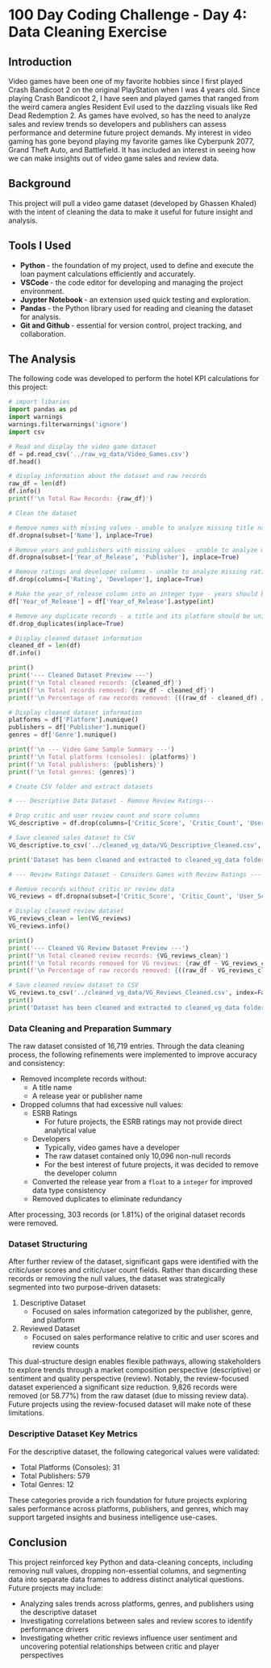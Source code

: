 # 100 Day Coding Challenge - Day 4: Data Cleaning Exercise

## Introduction

Video games have been one of my favorite hobbies since I first played Crash Bandicoot 2 on the original PlayStation when I was 4 years old. Since playing Crash Bandicoot 2, I have seen and played games that ranged from the weird camera angles Resident Evil used to the dazzling visuals like Red Dead Redemption 2. As games have evolved, so has the need to analyze sales and review trends so developers and publishers can assess performance and determine future project demands. My interest in video gaming has gone beyond playing my favorite games like Cyberpunk 2077, Grand Theft Auto, and Battlefield. It has included an interest in seeing how we can make insights out of video game sales and review data.

## Background

This project will pull a video game dataset (developed by Ghassen Khaled) with the intent of cleaning the data to make it useful for future insight and analysis.

## Tools I Used

* <b> Python </b> - the foundation of my project, used to define and execute the loan payment calculations efficiently and accurately.
* <b> VSCode </b> - the code editor for developing and managing the project environment.
* <b> Juypter Notebook </b> - an extension used quick testing and exploration.
* <b> Pandas </b> - the Python library used for reading and cleaning the dataset for analysis.
* <b> Git and Github </b> - essential for version control, project tracking, and collaboration.

## The Analysis

The following code was developed to perform the hotel KPI calculations for this project:

```Python
# import libaries
import pandas as pd
import warnings
warnings.filterwarnings('ignore')
import csv
```

```Python
# Read and display the video game dataset
df = pd.read_csv('../raw_vg_data/Video_Games.csv')
df.head()
```

```Python
# display information about the dataset and raw records
raw_df = len(df)
df.info()
print(f'\n Total Raw Records: {raw_df}')
```

```Python
# Clean the dataset

# Remove names with missing values - unable to analyze missing title names
df.dropna(subset=['Name'], inplace=True)

# Remove years and publishers with missing values - unable to analyze missing year or publisher
df.dropna(subset=['Year_of_Release', 'Publisher'], inplace=True)

# Remove ratings and developer columns - unable to analyze missing ratings and developer info
df.drop(columns=['Rating', 'Developer'], inplace=True)

# Make the year_of_release column into an integer type - years should be whole numbers
df['Year_of_Release'] = df['Year_of_Release'].astype(int)

# Remove any duplicate records - a title and its platform should be unique
df.drop_duplicates(inplace=True)

# Display cleaned dataset information
cleaned_df = len(df)
df.info()

print()
print('--- Cleaned Dataset Preview ---')
print(f'\n Total cleaned records: {cleaned_df}')
print(f'\n Total records removed: {raw_df - cleaned_df}')
print(f'\n Percentage of raw records removed: {((raw_df - cleaned_df) / raw_df) * 100:.2f}%')
```

```Python
# Display cleaned dataset information
platforms = df['Platform'].nunique()
publishers = df['Publisher'].nunique()
genres = df['Genre'].nunique()

print(f'\n --- Video Game Sample Summary ---')
print(f'\n Total platforms (consoles): {platforms}')
print(f'\n Total publishers: {publishers}')
print(f'\n Total genres: {genres}')
```

```Python
# Create CSV folder and extract datasets

# --- Descriptive Data Dataset - Remove Review Ratings---

# Drop critic and user review count and score columns
VG_descriptive = df.drop(columns=['Critic_Score', 'Critic_Count', 'User_Score', 'User_Count'])

# Save cleaned sales dataset to CSV
VG_descriptive.to_csv('../cleaned_vg_data/VG_Descriptive_Cleaned.csv', index=False)

print('Dataset has been cleaned and extracted to cleaned_vg_data folder.')
```

```Python
# --- Review Ratings Dataset - Considers Games with Review Ratings ---

# Remove records without critic or review data
VG_reviews = df.dropna(subset=['Critic_Score', 'Critic_Count', 'User_Score', 'User_Count'])

# Display cleaned review dataset
VG_reviews_clean = len(VG_reviews)
VG_reviews.info()

print()
print('--- Cleaned VG Review Dataset Preview ---')
print(f'\n Total cleaned review records: {VG_reviews_clean}')
print(f'\n Total records removed for VG reviews: {raw_df - VG_reviews_clean}')
print(f'\n Percentage of raw records removed: {((raw_df - VG_reviews_clean) / raw_df) * 100:.2f}%')

# Save cleaned review dataset to CSV
VG_reviews.to_csv('../cleaned_vg_data/VG_Reviews_Cleaned.csv', index=False)
print()
print('Dataset has been cleaned and extracted to cleaned_vg_data folder.')
```

### Data Cleaning and Preparation Summary

The raw dataset consisted of 16,719 entries. Through the data cleaning process, the following refinements were implemented to improve accuracy and consistency:
* Removed incomplete records without:
    * A title name
    * A release year or publisher name
* Dropped columns that had excessive null values:
    * ESRB Ratings
        * For future projects, the ESRB ratings may not provide direct analytical value
    * Developers
        * Typically, video games have a developer
        * The raw dataset contained only 10,096 non-null records
        * For the best interest of future projects, it was decided to remove the developer column 
    * Converted the release year from a ```float``` to a ```integer``` for improved data type consistency
    * Removed duplicates to eliminate redundancy

After processing, 303 records (or 1.81%) of the original dataset records were removed.

### Dataset Structuring

After further review of the dataset, significant gaps were identified with the critic/user scores and critic/user count fields. Rather than discarding these records or removing the null values, the dataset was strategically segmented into two purpose-driven datasets:
1. Descriptive Dataset
    * Focused on sales information categorized by the publisher, genre, and platform
2. Reviewed Dataset
    * Focused on sales performance relative to critic and user scores and review counts

This dual-structure design enables flexible pathways, allowing stakeholders to explore trends through a market composition perspective (descriptive) or sentiment and quality perspective (review). Notably, the review-focused dataset experienced a significant size reduction. 9,826 records were removed (or 58.77%) from the raw dataset (due to missing review data). Future projects using the review-focused dataset will make note of these limitations.

### Descriptive Dataset Key Metrics

For the descriptive dataset, the following categorical values were validated:
* Total Platforms (Consoles): 31
* Total Publishers: 579
* Total Genres: 12

These categories provide a rich foundation for future projects exploring sales performance across platforms, publishers, and genres, which may support targeted insights and business intelligence use-cases.

## Conclusion
This project reinforced key Python and data-cleaning concepts, including removing null values, dropping non-essential columns, and segmenting data into separate data frames to address distinct analytical questions. Future projects may include:
* Analyzing sales trends across platforms, genres, and publishers using the descriptive dataset
* Investigating correlations between sales and review scores to identify performance drivers
* Investigating whether critic reviews influence user sentiment and uncovering potential relationships between critic and player perspectives

